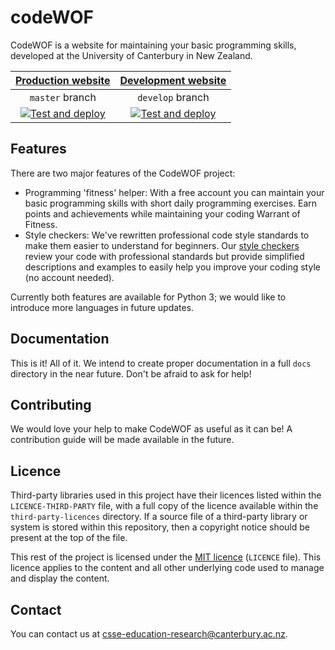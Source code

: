 # codeWOF

CodeWOF is a website for maintaining your basic programming skills, developed at the University of Canterbury in New Zealand.

[Production website](https://www.codewof.co.nz/) | [Development website](https://codewof-dev.csse.canterbury.ac.nz/)
:-: | :-:
`master` branch | `develop` branch
[![Test and deploy](https://github.com/uccser/codewof/actions/workflows/test-and-deploy.yaml/badge.svg?branch=master)](https://github.com/uccser/codewof/actions/workflows/test-and-deploy.yaml) | [![Test and deploy](https://github.com/uccser/codewof/actions/workflows/test-and-deploy.yaml/badge.svg?branch=develop)](https://github.com/uccser/codewof/actions/workflows/test-and-deploy.yaml)

## Features

There are two major features of the CodeWOF project:

- Programming 'fitness' helper:
  With a free account you can maintain your basic programming skills with short daily programming exercises.
  Earn points and achievements while maintaining your coding Warrant of Fitness.
- Style checkers:
  We've rewritten professional code style standards to make them easier to understand for beginners.
  Our [style checkers](https://www.codewof.co.nz/style/) review your code with professional standards but provide simplified descriptions and examples to easily help you improve your coding style (no account needed).

Currently both features are available for Python 3; we would like to introduce more languages in future updates.

## Documentation

This is it! All of it.
We intend to create proper documentation in a full `docs` directory in the near future.
Don't be afraid to ask for help!

## Contributing

We would love your help to make CodeWOF as useful as it can be!
A contribution guide will be made available in the future.

## Licence

Third-party libraries used in this project have their licences listed within the `LICENCE-THIRD-PARTY` file, with a full copy of the licence available within the `third-party-licences` directory.
If a source file of a third-party library or system is stored within this repository, then a copyright notice should be present at the top of the file.

This rest of the project is licensed under the [MIT licence](https://opensource.org/licenses/MIT) (`LICENCE` file).
This licence applies to the content and all other underlying code used to manage and display the content.

## Contact

You can contact us at [csse-education-research@canterbury.ac.nz](mailto:csse-education-research@canterbury.ac.nz).
